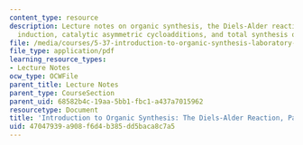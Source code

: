 ```yaml
---
content_type: resource
description: Lecture notes on organic synthesis, the Diels-Alder reaction, asymmetric
  induction, catalytic asymmetric cycloadditions, and total synthesis of prostaglandins.
file: /media/courses/5-37-introduction-to-organic-synthesis-laboratory-spring-2009/47047939a908f6d4b385dd5baca8c7a5_MIT5_37s09_lec03_Handout.pdf
file_type: application/pdf
learning_resource_types:
- Lecture Notes
ocw_type: OCWFile
parent_title: Lecture Notes
parent_type: CourseSection
parent_uid: 68582b4c-19aa-5bb1-fbc1-a437a7015962
resourcetype: Document
title: 'Introduction to Organic Synthesis: The Diels-Alder Reaction, Part III'
uid: 47047939-a908-f6d4-b385-dd5baca8c7a5
---
```

